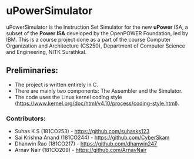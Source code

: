 # uPowerSimulator

uPowerSimulator is the Instruction Set Simulator for the new **uPower** ISA, a subset of the **Power ISA** developed by the OpenPOWER Foundation, led by IBM. This is a course project done as a part of the course Computer Organization and Architecture (CS250), Department of Computer Science and Engineering, NITK Surathkal.

## Preliminaries:
- The project is written entirely in C.
- There are mainly two components: The Assembler and the Simulator.
- The code uses the Linux kernel coding style (https://www.kernel.org/doc/html/v4.10/process/coding-style.html).

### Contributors:
- Suhas K S (181CO253) - https://github.com/suhasks123
- Sai Krishna Anand (181CO244) - https://github.com/CyberSkam
- Dhanwin Rao (181CO217) - https://github.com/dhanwin247
- Arnav Nair (181CO209) - https://github.com/ArnavNair
